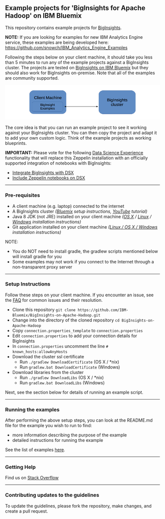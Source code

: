 

## Example projects for 'BigInsights for Apache Hadoop' on IBM Bluemix

This repository contains example projects for [BigInsights](https://console.ng.bluemix.net/catalog/services/biginsights-for-apache-hadoop).  

**NOTE:** If you are looking for examples for new IBM Analytics Engine service, these examples are being developed here: https://github.com/snowch/IBM_Analytics_Engine_Examples

Following the steps below on your client machine, it should take you less than 5 minutes to run any of the example projects against a BigInsights cluster. The projects are tested on [BigInsights on IBM Bluemix](https://console.ng.bluemix.net/catalog/services/biginsights-for-apache-hadoop) but they should also work for BigInsights on-premise.  Note that all of the examples are community supported.

![Overview Image](./overview.png)

The core idea is that you can run an example project to see it working against your BigInsights cluster. You can then copy the project and adapt it to add your own custom logic.  Think of the example projects as working blueprints.

**IMPORTANT:** Please vote for the following [Data Science Experience](http://datascience.ibm.com/) functionality that will replace this Zeppelin installation with an officially supported integration of notebooks with BigInsights:

- [Integrate BigInsights with DSX](https://datascix.uservoice.com/forums/387207-general/suggestions/16274593-integrate-with-biginsights)
- [Include Zeppelin notebooks on DSX](https://datascix.uservoice.com/forums/387207-general/suggestions/15192399-add-zeppelin-notebooks)

*********************************************************************

### Pre-requisites

- A client machine (e.g. laptop) connected to the internet
- A BigInsights cluster *([Bluemix](https://new-console.ng.bluemix.net/docs/services/BigInsights/index.html) setup instructions, [YouTube](https://youtu.be/t1Nuy_zrL7U) tutorial)*
- Java 8 JDK (not JRE) installed on your client machine *([OS X](https://docs.oracle.com/javase/8/docs/technotes/guides/install/mac_jdk.html#CHDBADCG) / [Linux](https://docs.oracle.com/javase/8/docs/technotes/guides/install/linux_jdk.html#BJFGGEFG) / [Windows](https://docs.oracle.com/javase/8/docs/technotes/guides/install/windows_jdk_install.html#CHDEBCCJ) installation instructions)*
- Git application installed on your client machine *([Linux / OS X / Windows](https://git-scm.com/book/en/v2/Getting-Started-Installing-Git) installation instructions)*

NOTE:
- You do NOT need to install gradle, the gradlew scripts mentioned below will install gradle for you
- Some examples may not work if you connect to the Internet through a non-transparent proxy server 

*********************************************************************

### Setup Instructions

Follow these steps on your client machine.  If you encounter an issue, see the [FAQ](./FAQ.md) for common issues and their resolution.

- Clone this repository `git clone https://github.com/IBM-Bluemix/BigInsights-on-Apache-Hadoop.git`
- Change into the directory of the cloned repository `cd BigInsights-on-Apache-Hadoop`
- Copy `connection.properties_template` to `connection.properties`
- Edit `connection.properties` to add your connection details for BigInsights
- In `connection.properties` uncomment the line `# known_hosts:allowAnyHosts`
- Download the cluster ssl certificate
  - Run `./gradlew DownloadCertificate` (OS X / *nix) 
  - Run `gradlew.bat DownloadCertificate` (Windows)
- Download libraries from the cluster
  - Run `./gradlew DownloadLibs` (OS X / *nix)
  - Run `gradlew.bat DownloadLibs` (Windows)

Next, see the section below for details of running an example script.

*********************************************************************
### Running the examples

After performing the above setup steps, you can look at the README.md file for the example you wish to run to find:

- more information describing the purpose of the example
- detailed instructions for running the example

See the list of examples [here](examples/README.md). 

*********************************************************************

### Getting Help

Find us on [Stack Overflow](https://stackoverflow.com/questions/tagged/biginsight-examples)

*********************************************************************

### Contributing updates to the guidelines

To update the guidelines, please fork the repository, make changes, and create a pull request.

